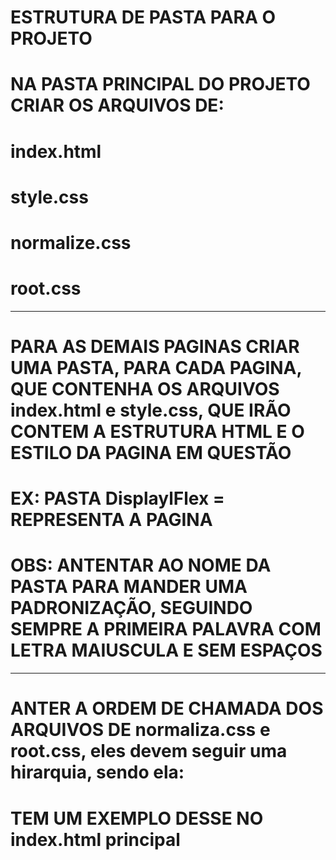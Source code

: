 # ESTRUTURA DE PASTA PARA O PROJETO

# NA PASTA PRINCIPAL DO PROJETO CRIAR OS ARQUIVOS DE:

# index.html
# style.css
# normalize.css
# root.css

_______________________________________________

# PARA AS DEMAIS PAGINAS CRIAR UMA PASTA, PARA CADA PAGINA, QUE CONTENHA OS ARQUIVOS index.html e style.css, QUE IRÃO CONTEM A ESTRUTURA HTML E O ESTILO DA PAGINA EM QUESTÃO
# EX: PASTA DisplaylFlex = REPRESENTA A PAGINA
# OBS: ANTENTAR AO NOME DA PASTA PARA MANDER UMA PADRONIZAÇÃO, SEGUINDO SEMPRE A PRIMEIRA PALAVRA COM LETRA MAIUSCULA E SEM ESPAÇOS

_______________________________________________

# ANTER A ORDEM DE CHAMADA DOS ARQUIVOS DE normaliza.css e root.css, eles devem seguir uma hirarquia, sendo ela: 
<link rel="stylesheet" href="root.css">  <!-- root.css SENDO CHAMADO EM PRIMEIRO SEMPRE -->
<link rel="stylesheet" href="normalize.css"> <!-- normalize.css SENDO CHAMADO EM SEGUNDO SEMPRE -->
<link rel="stylesheet" href="style.css"> <!-- OS DEMAIS ARQUIVOS DE ESTILIZAÇÃO PODE VIR DEPOIS DESSES DOIS DE CIMA -->

# TEM UM EXEMPLO DESSE NO index.html principal